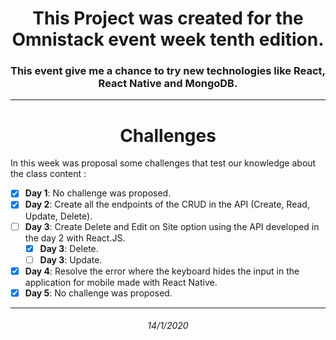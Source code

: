 <h1 align="center">
  This Project was created for the Omnistack event week tenth edition.
</h1>
<h3 align="center">
  This event give me a chance to try new technologies like React, React Native and MongoDB.
</h3> 

* * *

<h1 align="center"> Challenges </h1>

In this week was proposal some challenges that test our knowledge about the class content  :

- [X] <b>Day 1</b>: No challenge was proposed.
- [X] <b>Day 2</b>: Create all the endpoints of the CRUD in the API (Create, Read, Update, Delete).
- [ ] <b>Day 3</b>: Create Delete and Edit on Site option using the API developed in the day 2 with React.JS.
	- [x] <b>Day 3</b>: Delete.
	- [ ] <b>Day 3</b>: Update.
- [X] <b>Day 4</b>: Resolve the error where the keyboard hides the input in the application for mobile made with React Native.
- [x] <b>Day 5</b>: No challenge was proposed.

* * *

<h6 align="center">
	14/1/2020
</h6>
